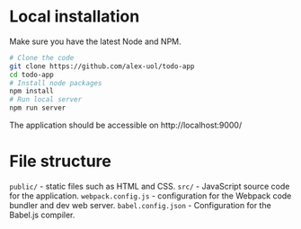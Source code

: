 # Local installation

Make sure you have the latest Node and NPM.

```bash
# Clone the code
git clone https://github.com/alex-uol/todo-app
cd todo-app
# Install node packages
npm install
# Run local server
npm run server
```

The application should be accessible on http://localhost:9000/

# File structure

`public/` - static files such as HTML and CSS.
`src/` - JavaScript source code for the application.
`webpack.config.js` - configuration for the Webpack code bundler and dev web server.
`babel.config.json` - Configuration for the Babel.js compiler.
